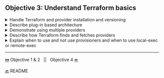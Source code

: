 ## Objective 3: Understand Terraform basics


<details><summary>	Handle Terraform and provider installation and versioning</summary>

<p>

[HashiCorp Terraform Tutorial](https://learn.hashicorp.com/terraform?track=getting-started#getting-started)
- This tutorial  goes through the process of Installing Terraform and provider installation and versioning 
</p>

------------------------------

<details><summary>Providers</summary>


- The primary construct of the Terraform language are `recourses`, the `behaviors` of resources rely on the resource `types`, resource types are defined by `providers`. 
- Providers have a set of resource types that defines which arguments are accepted, what attributes it exports, and how changes are applied to APIs. 
- Providers require their own configuration for regions, authentication etc. 
- **Configuration** 
  - providers are configured with a provider block: 
    ```BASH
        provider "google" { 
        project = "acme-app"
        region  = "us-central1"
        }

    #The google provider is assumed to be the provider for the resource type named google_compute_instance
    ```
  - configuration arguments like project and region are evaluated in order
  - meta-arguments for provider blocks" <code>version - to specify a version </code> and <code>alias - to use same provider with different config for different resources</code> 
  - provider blocks are not required if not explicitly configured Tf uses an empty default config when a resource from the provider is added
- **Initialization**
  - when a new provider is added to configuration Tf has to initialize the provider before it can be used
  - <code>terraform init</code> downloads and initializes any providers 
  - only installs to current working directory, other directories can have other versions installed
  
- **Versions**
  - versions should be configured in production to avoid breaking changes 
  - the <code>required_providers</code> block should be used in the Tf block:
    ```BASH
      terraform {
         required_providers {
         aws = "~> 1.0"
              }     
        }
    ```
  - When terraform init is re-run with providers already installed, it will use an already-installed provider that meets the constraints in preference to downloading a new version
  -  to upgrade all modules run <code>terraform init -upgrade</code>

- **Multiple Provider Instances** 
  - we can have multiple configs for the same provider by using the alias meta-argument to allow for multiple regions per provider, targeting multiple Docker hosts, etc.
     ```BASH
      # The default provider configuration
        provider "aws" {
         region = "us-east-1"
        }

      # Additional provider configuration for west coast region
        provider "aws" {
            alias  = "west"
            region = "us-west-2"
        }
    ```
- **Third Party Plugins** 
  - anyone can develop and distribute 3rd party Tf provers 
  - need to be manually downloaded because they are not supported by terraform init 
  - download must go in the user plugin directory - Windows: %APPDATA%\terraform.d\plugins | Others: 	~/.terraform.d/plugins
- **Plugin Cache**
  - terraform init downloads plugins into a subdirectory of the working directory so each working dir is self contained. This means with more than one configuration with the same provider has a separate copy of the plugin for each config 
  - plugins can be large so this isn't performant  - Tf allows for a shared local directory for plugin cache. This has to be manually created in the CLI Configuration File.
       ```BASH
      # (Note that the CLI configuration file is _not_ the same as the .tf files
      #  used to configure infrastructure.)

        plugin_cache_dir = "$HOME/.terraform.d/plugin-cache"
       ```
  
</details>
<details><summary>Terraform Settings</summary>

- **Terraform Block Syntax**
  - only constant values can be used 
       ```BASH
        terraform {
        # ...
        }
       ```
- **Configuring a Terraform Backend**
  - this determines how state is stored, how operations are performed, remote back-ends for teams etc. 
    ```BASH
    terraform {
        backend "s3" {
        # (backend-specific settings...)
        }
    }
    ```
- **Specifying a Required Terraform Version**
- **Specifying Required Provider Versions**
- **Experimental Language Features**

</details>

-------------------------

</details>

<details><summary>Describe plug-in based architecture</summary>

- Terraform is build on plug-in based architecture. Providers and provisioners used in configuration are plugins (AWS, Heroku). Anyone can create a new plugin. 
[Build Infrastructure– Initialization](/https://learn.hashicorp.com/terraform/getting-started/build#initialization)

</details>

<details><summary>Demonstrate using multiple providers</summary>

[Build Infrastructure– Providers](/https://learn.hashicorp.com/terraform/getting-started/build#providers)

</details>
</details>

<details><summary>Describe how Terraform finds and fetches providers</summary>

- Resource types are defined by providers 
- Provider configuration is created with a provider block, the provider name is the name in the block header
- When a new provider is added Terraform has to initialize it before its used with the ```terraform init``` command. This downloads and installs the providers plugin


</details>

<details><summary>Explain when to use and not use provisioners and when to use local-exec or remote-exec</summary>

Provisioners are a Last Resort
- Use Provisioner 
- When to use local-exec 
- When to use remote-exec


</details>

-------------------------------

[⏮️](/Objective%201%20&%202/Iac.md) Objective 1 & 2 
 &nbsp;
 ||
 &nbsp;
Objective 4 [⏩](/Objective%204/terraform-cli.md)

[🔙](/README.md) README

